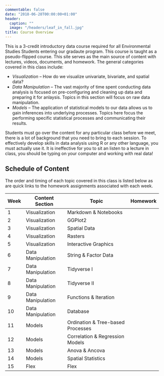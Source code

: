 ```yaml
---
commentable: false
date: "2018-06-28T00:00:00+01:00"
header:
  caption: ""
  image: "/headers/leaf_in_fall.jpg"
title: Course Overview
---
```


This is a 3-credit introductory data course required for all Environmental Studies Students entering our gradaute program.  This course is taught as a pseudo-flipped course.  This site serves as the main source of content with lectures, videos, documents, and homework.  The general categories covered in this class include:

 - *Visualization* – How do we visualize univariate, bivariate, and spatial data?
 - *Data Manipulation* – The vast majority of time spent conducting data analysis is focused on pre-configuring and cleaning up data and preparing it for anlaysis.  Topics in this section will focus on raw data manipulation. 
 - *Models* – The application of statistical models to our data allows us to gain inferences into underlying processes.  Topics here focus the performing specific statistical processes and communicating their results.

Students must go over the content for any particular class before we meet, there is a lot of background that you need to bring to each session.  To effectively develop skills in data analysis using R or any other language, you must actually use it.  It is ineffective for you to sit an listen to a lecture in class, you should be typing on your computer and working with real data!

## Schedule of Content

The order and timing of each topic covered in this class is listed below as are quick links to the homework assignments associated with each week.

Week | Content Section    | Topic                             | Homework  
-----|--------------------|-----------------------------------|--------------
1    | Visualization      | Markdown & Notebooks              | <!--  10 Aug  -->
2    | Visualization      | GGPlot2                           | <!--  17 Aug  -->
3    | Visualization      | Spatial Data                      | <!--  24 Aug  -->
4    | Visualization      | Rasters                           | <!--  31 Aug  -->
5    | Visualization      | Interactive Graphics              | <!--   7 Sep -->
6    | Data Manipulation  | String & Factor Data              | <!--  14 Sep  --> 
7    | Data Manipulation  | Tidyverse I                       | <!--  21 Sep  -->
8    | Data Manipulation  | Tidyverse II                      | <!--  28 Sep  -->
9    | Data Manipulation  | Functions & Iteration             | <!--   5 Oct  -->
10   | Data Manipulation  | Database                          | <!--  12 Oct  -->
11   | Models             | Ordination & Tree-based Processes | <!--  19 Oct  -->
12   | Models             | Correlation & Regression Models   | <!--  26 Oct  -->
13   | Models             | Anova & Ancova                    | <!--   2 Nov  -->
14   | Models             | Spatial Statistics                | <!--   9 Nov  -->
15   | Flex               | Flex                              | <!--  16 Nov  -->




